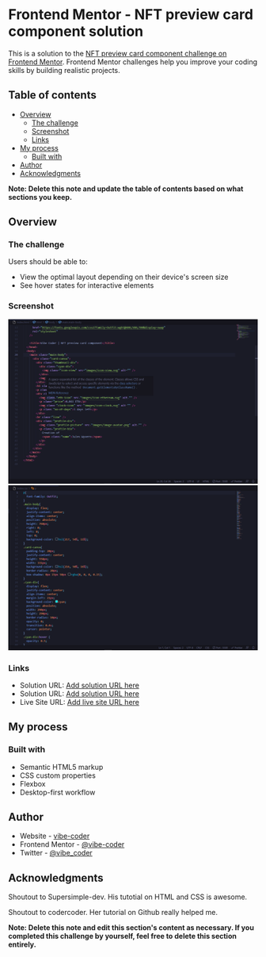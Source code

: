 # Frontend Mentor - NFT preview card component solution

This is a solution to the [NFT preview card component challenge on Frontend Mentor](https://www.frontendmentor.io/challenges/nft-preview-card-component-SbdUL_w0U). Frontend Mentor challenges help you improve your coding skills by building realistic projects.

## Table of contents

- [Overview](#overview)
  - [The challenge](#the-challenge)
  - [Screenshot](#screenshot)
  - [Links](#links)
- [My process](#my-process)
  - [Built with](#built-with)
- [Author](#author)
- [Acknowledgments](#acknowledgments)

**Note: Delete this note and update the table of contents based on what sections you keep.**

## Overview

### The challenge

Users should be able to:

- View the optimal layout depending on their device's screen size
- See hover states for interactive elements

### Screenshot

![](./Screenshot-1.png)
![](./Screenshot-2.png)

### Links

- Solution URL: [Add solution URL here](https://github.com/vibe-coder/nft-preview-card-component-main/blob/main/index.html)
- Solution URL: [Add solution URL here](https://github.com/vibe-coder/nft-preview-card-component-main/blob/main/index.css)
- Live Site URL: [Add live site URL here](https://tangerine-gaufre-66e4e0.netlify.app/)

## My process

### Built with

- Semantic HTML5 markup
- CSS custom properties
- Flexbox
- Desktop-first workflow

## Author

- Website - [vibe-coder](https://github.com/vibe-coder)
- Frontend Mentor - [@vibe-coder](https://www.frontendmentor.io/profile/TheRealWalker-creator)
- Twitter - [@vibe_coder](https://twitter.com/vibe_coder)

## Acknowledgments

Shoutout to Supersimple-dev. His tutotial on HTML and CSS is awesome.

Shoutout to codercoder. Her tutorial on Github really helped me.

**Note: Delete this note and edit this section's content as necessary. If you completed this challenge by yourself, feel free to delete this section entirely.**
